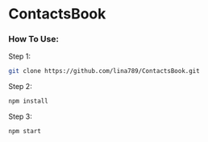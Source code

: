 # ContactsBook

### How To Use:
  Step 1:
```sh
git clone https://github.com/lina789/ContactsBook.git
```
  Step 2:
```sh
npm install
```
  Step 3:
```sh
npm start
```
